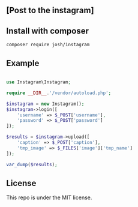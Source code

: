 ## [Post to the instagram]

## Install with composer 
```
composer require josh/instagram
```

## Example

```php

use Instagram\Instagram;

require __DIR__.'/vendor/autoload.php';

$instagram = new Instagram();
$instagram->login([
    'username' => $_POST['username'],
    'password' => $_POST['password']
]);

$results = $instagram->upload([
    'caption' => $_POST['caption'],
    'tmp_image' => $_FILES['image']['tmp_name']
]);

var_dump($results);

```

## License
This repo is under the MIT license.
